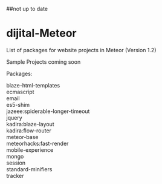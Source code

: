##not up to date
# dijital-Meteor
List of packages for website projects in Meteor (Version 1.2)

Sample Projects coming soon

Packages:

blaze-html-templates		  
ecmascript			  
email			   	  
es5-shim			  
jazeee:spiderable-longer-timeout  
jquery                            
kadira:blaze-layout               
kadira:flow-router                
meteor-base                       
meteorhacks:fast-render           
mobile-experience                 
mongo                             
session                           
standard-minifiers                
tracker                           

<!--1.0.1  Compile HTML templates into reactive... <br/>
0.1.6  Compiler plugin that supports ES2015... <br/>
1.0.8  Send email messages <br/>
4.1.14  Shims and polyfills to improve ECMA... <br/>
1.2.10* Extended spiderable package: SSL, c... <br/>
1.11.4  Manipulate the DOM using CSS selectors <br/>
2.2.0  Layout Manager for Blaze (works well... <br/>
2.7.0* Carefully Designed Client Side Route... <br/>
1.0.1  Packages that every Meteor app needs <br/>
2.10.0  Render your app before the DDP conn... <br/>
1.0.1  Packages for a great mobile user exp... <br/>
1.1.3  Adaptor for using MongoDB and Minimo... <br/>
1.1.1  Session variable <br/>
1.0.2  Standard minifiers used with Meteor ... <br/>
1.0.9  Dependency tracker to allow reactive... <br/>-->


<!--accounts-facebook <br/>-->
<!--accounts-google <br/>-->
<!--accounts-twitter <br/>-->
<!--accounts-ui <br/>-->
<!--email <br/>-->
<!--iron:router <br/>-->
<!--jazeee:spiderable-longer-timeout <br/>-->
<!--manuelschoebel:ms-seo <br/>-->
<!--meteor-platform <br/>-->
<!--meteorhacks:fast-render <br/>-->
<!--multiply:iron-router-progress <br/>-->
<!--<br/>-->
<!--meteorhacks:kadira <br/>-->
<!--kadira:debug <br/>-->
<!--meteortoys:allthings <br/>-->
